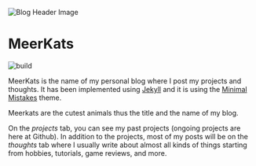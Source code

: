 ![Blog Header Image](https://imgur.com/Up4driG.png)

# MeerKats
![build](https://travis-ci.com/thinkty/homepage-jekyll.svg?branch=master)

MeerKats is the name of my personal blog where I post my projects and thoughts.
It has been implemented using [Jekyll](https://jekyllrb.com/) and it is using the [Minimal Mistakes](https://mmistakes.github.io/minimal-mistakes/) theme.

Meerkats are the cutest animals thus the title and the name of my blog.

On the *projects* tab, you can see my past projects (ongoing projects are here at Github). In addition to the projects, most of my posts will be on the *thoughts* tab where I usually write about almost all kinds of things starting from hobbies, tutorials, game reviews, and more.